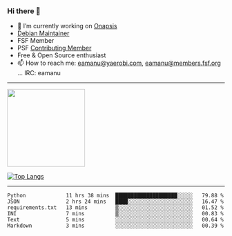 ### Hi there 👋


- 🔭 I’m currently working on [Onapsis](http://onapsis.com)
- [Debian Maintainer](https://qa.debian.org/developer.php?login=eamanu%40yaerobi.com)
- FSF Member
- PSF [Contributing Member](https://www.python.org/psf/membership/#what-membership-classes-are-there)
- Free & Open Source enthusiast 
- 📫 How to reach me: eamanu@yaerobi.com, eamanu@members.fsf.org ... IRC: eamanu

---

<img height="180em" src="https://github-readme-stats.vercel.app/api?theme=dark&username=eamanu&show_icons=true&hide_border=true&&count_private=true&include_all_commits=true" />

[![Top Langs](https://github-readme-stats.vercel.app/api/top-langs/?theme=dark&username=eamanu&layout=compact)](https://github.com/anuraghazra/github-readme-stats)

---

<!--START_SECTION:waka-->

```text
Python             11 hrs 38 mins  ████████████████████░░░░░   79.88 %
JSON               2 hrs 24 mins   ████░░░░░░░░░░░░░░░░░░░░░   16.47 %
requirements.txt   13 mins         ▒░░░░░░░░░░░░░░░░░░░░░░░░   01.52 %
INI                7 mins          ▒░░░░░░░░░░░░░░░░░░░░░░░░   00.83 %
Text               5 mins          ░░░░░░░░░░░░░░░░░░░░░░░░░   00.64 %
Markdown           3 mins          ░░░░░░░░░░░░░░░░░░░░░░░░░   00.39 %
```

<!--END_SECTION:waka-->
